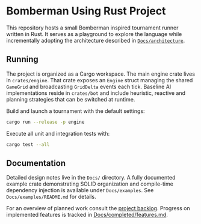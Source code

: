 # Bomberman Using Rust Project

This repository hosts a small Bomberman inspired tournament runner written in Rust.
It serves as a playground to explore the language while incrementally adopting the architecture described in [`Docs/architecture`](Docs/Architecture.md).

## Running

The project is organized as a Cargo workspace. The main engine crate lives in `crates/engine`.
That crate exposes an `Engine` struct managing the shared `GameGrid` and broadcasting `GridDelta` events each tick.
Baseline AI implementations reside in `crates/bot` and include heuristic,
reactive and planning strategies that can be switched at runtime.

Build and launch a tournament with the default settings:

```bash
cargo run --release -p engine
```

Execute all unit and integration tests with:

```bash
cargo test --all
```

## Documentation

Detailed design notes live in the `Docs/` directory. A fully documented example crate demonstrating SOLID organization and compile-time dependency injection is available under `Docs/examples`. See `Docs/examples/README.md` for details.

For an overview of planned work consult the [project backlog](Docs/backlog/backlog.md).
Progress on implemented features is tracked in [Docs/completed/features.md](Docs/completed/features.md).
